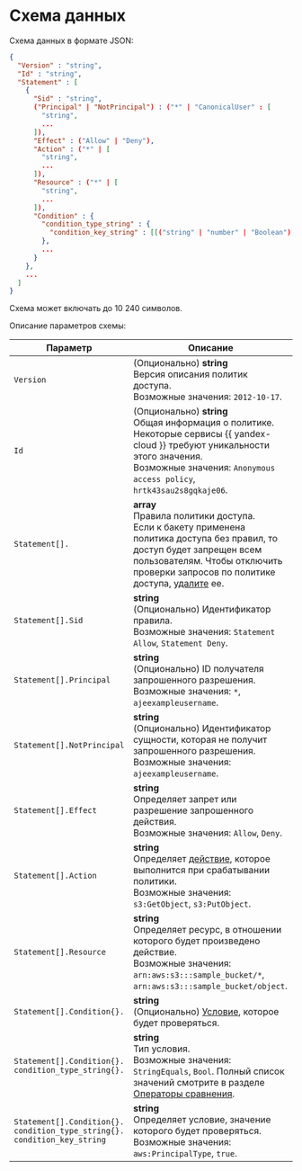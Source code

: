 # Схема данных

Схема данных в формате JSON:

```json
{
  "Version" : "string",
  "Id" : "string",
  "Statement" : [
    {
      "Sid" : "string",
      ("Principal" | "NotPrincipal") : ("*" | "CanonicalUser" : [
        "string",
        ...
      ]),
      "Effect" : ("Allow" | "Deny"),
      "Action" : ("*" | [
        "string",
        ...
      ]),
      "Resource" : ("*" | [
        "string",
        ...
      ]),
      "Condition" : {
        "condition_type_string" : {
          "condition_key_string" : [[("string" | "number" | "Boolean"),...]...]
        },
        ...
      }  
    },
    ...
  ]
}
```

Схема может включать до 10 240 символов.

Описание параметров схемы:

Параметр | Описание
----- | -----
`Version` | (Опционально) **string**<br/>Версия описания политик доступа.<br/>Возможные значения: `2012-10-17`.
`Id` | (Опционально) **string**<br/>Общая информация о политике. Некоторые сервисы {{ yandex-cloud }} требуют уникальности этого значения.<br/>Возможные значения: `Anonymous access policy`, `hrtk43sau2s8gqkaje06`.
`Statement[].` | **array**<br/>Правила политики доступа.<br/>Если к бакету применена политика доступа без правил, то доступ будет запрещен всем пользователям. Чтобы отключить проверки запросов по политике доступа, [удалите](delete.md) ее.
`Statement[].Sid` | **string**<br/>(Опционально) Идентификатор правила.<br/>Возможные значения: `Statement Allow`, `Statement Deny`.
`Statement[].Principal` | **string**<br/>(Опционально) ID получателя запрошенного разрешения.<br/>Возможные значения: `*`, `ajeexampleusername`.
`Statement[].NotPrincipal` | **string**<br/>(Опционально) Идентификатор сущности, которая не получит запрошенного разрешения.<br/>Возможные значения: `ajeexampleusername`.
`Statement[].Effect` | **string**<br/>Определяет запрет или разрешение запрошенного действия.<br/>Возможные значения: `Allow`, `Deny`.
`Statement[].Action` | **string**<br/>Определяет [действие](actions.md), которое выполнится при срабатывании политики.<br/>Возможные значения: `s3:GetObject`, `s3:PutObject`.
`Statement[].Resource` | **string**<br/>Определяет ресурс, в отношении которого будет произведено действие.<br/>Возможные значения: `arn:aws:s3:::sample_bucket/*`, `arn:aws:s3:::sample_bucket/object`.
`Statement[].Condition{}.` | **string**<br/>(Опционально) [Условие](conditions.md), которое будет проверяться.
`Statement[].Condition{}.`<br/>`condition_type_string{}.` | **string**<br/>Тип условия.<br/>Возможные значения: `StringEquals`, `Bool`. Полный список значений смотрите в разделе [Операторы сравнения](conditions.md#condition-operators).
`Statement[].Condition{}.`<br/>`condition_type_string{}.`<br/>`condition_key_string` | **string**<br/>Определяет условие, значение которого будет проверяться.<br/>Возможные значения: `aws:PrincipalType`, `true`.
